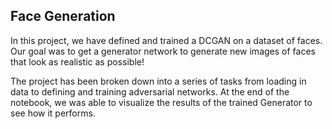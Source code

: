 ## Face Generation
In this project, we have defined and trained a DCGAN on a dataset of faces. Our goal was to get a generator network to generate new images of faces that look as realistic as possible!

The project has been broken down into a series of tasks from loading in data to defining and training adversarial networks. At the end of the notebook, we was able to visualize the results of the trained Generator to see how it performs.


